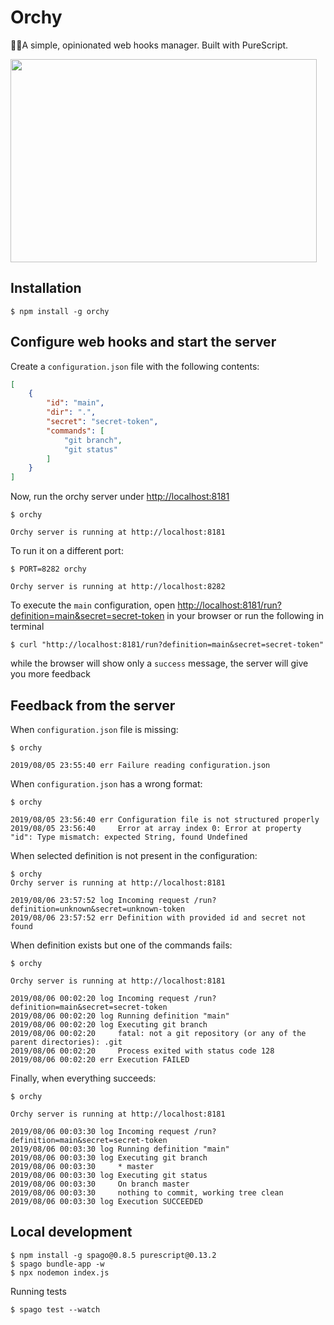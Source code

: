 # Orchy

🤹‍♂️A simple, opinionated web hooks manager. Built with PureScript.

<img src="https://raw.githubusercontent.com/maciejsmolinski/orchy/master/assets/success.gif" width="490" height="325"/>

## Installation

```
$ npm install -g orchy
```

## Configure web hooks and start the server

Create a `configuration.json` file with the following contents:

```json
[
    {
        "id": "main",
        "dir": ".",
        "secret": "secret-token",
        "commands": [
            "git branch",
            "git status"
        ]
    }
]
```

Now, run the orchy server under [http://localhost:8181](http://localhost:8181)

```shell
$ orchy

Orchy server is running at http://localhost:8181
```

To run it on a different port:

```
$ PORT=8282 orchy

Orchy server is running at http://localhost:8282
```

To execute the `main` configuration, open [http://localhost:8181/run?definition=main&secret=secret-token](http://localhost:8181/run?definition=main&secret=secret-token) in your browser or run the following in terminal

```
$ curl "http://localhost:8181/run?definition=main&secret=secret-token"
```

while the browser will show only a `success` message, the server will give you more feedback

## Feedback from the server

When `configuration.json` file is missing:

```shell
$ orchy

2019/08/05 23:55:40 err Failure reading configuration.json
```

When `configuration.json` has a wrong format:

```shell
$ orchy

2019/08/05 23:56:40 err Configuration file is not structured properly
2019/08/05 23:56:40     Error at array index 0: Error at property "id": Type mismatch: expected String, found Undefined
```

When selected definition is not present in the configuration:

```shell
$ orchy
Orchy server is running at http://localhost:8181

2019/08/06 23:57:52 log Incoming request /run?definition=unknown&secret=unknown-token
2019/08/06 23:57:52 err Definition with provided id and secret not found
```

When definition exists but one of the commands fails:

```shell
$ orchy

Orchy server is running at http://localhost:8181

2019/08/06 00:02:20 log Incoming request /run?definition=main&secret=secret-token
2019/08/06 00:02:20 log Running definition "main"
2019/08/06 00:02:20 log Executing git branch
2019/08/06 00:02:20     fatal: not a git repository (or any of the parent directories): .git
2019/08/06 00:02:20     Process exited with status code 128
2019/08/06 00:02:20 err Execution FAILED
```

Finally, when everything succeeds:

```shell
$ orchy

Orchy server is running at http://localhost:8181

2019/08/06 00:03:30 log Incoming request /run?definition=main&secret=secret-token
2019/08/06 00:03:30 log Running definition "main"
2019/08/06 00:03:30 log Executing git branch
2019/08/06 00:03:30     * master
2019/08/06 00:03:30 log Executing git status
2019/08/06 00:03:30     On branch master
2019/08/06 00:03:30     nothing to commit, working tree clean
2019/08/06 00:03:30 log Execution SUCCEEDED
```

## Local development

```shell
$ npm install -g spago@0.8.5 purescript@0.13.2
$ spago bundle-app -w
$ npx nodemon index.js
```

Running tests

```shell
$ spago test --watch
```
